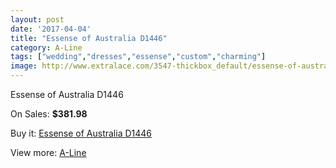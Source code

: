 ```yaml
---
layout: post
date: '2017-04-04'
title: "Essense of Australia D1446"
category: A-Line
tags: ["wedding","dresses","essense","custom","charming"]
image: http://www.extralace.com/3547-thickbox_default/essense-of-australia-d1446.jpg
---
```

Essense of Australia D1446

On Sales: **$381.98**
<a href="https://www.extralace.com/a-line/1678-essense-of-australia-d1446.html"><amp-img layout="responsive" width="600" height="600" src="//www.extralace.com/3547-thickbox_default/essense-of-australia-d1446.jpg" alt="Essense of Australia D1446 0" /></a>
<a href="https://www.extralace.com/a-line/1678-essense-of-australia-d1446.html"><amp-img layout="responsive" width="600" height="600" src="//www.extralace.com/3549-thickbox_default/essense-of-australia-d1446.jpg" alt="Essense of Australia D1446 1" /></a>
<a href="https://www.extralace.com/a-line/1678-essense-of-australia-d1446.html"><amp-img layout="responsive" width="600" height="600" src="//www.extralace.com/3548-thickbox_default/essense-of-australia-d1446.jpg" alt="Essense of Australia D1446 2" /></a>

Buy it: [Essense of Australia D1446](https://www.extralace.com/a-line/1678-essense-of-australia-d1446.html "Essense of Australia D1446")

View more: [A-Line](https://www.extralace.com/2-a-line "A-Line")